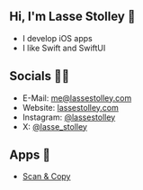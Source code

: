 ## Hi, I'm Lasse Stolley 👋

- I develop iOS apps
- I like Swift and SwiftUI

## Socials 🙋‍♂️

- E-Mail: [me@lassestolley.com](mailto:me@lassestolley.com)
- Website: [lassestolley.com](https://lassestolley.com)
- Instagram: [@lassestolley](https://www.instagram.com/lassestolley)
- X: [@lasse_stolley](https://x.com/lasse_stolley)

## Apps 📱

- [Scan & Copy](https://apps.apple.com/de/app/scan-copy/id1567797344)
